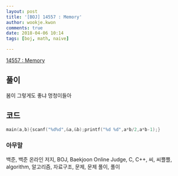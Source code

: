 ```yaml
---
layout: post
title: '[BOJ] 14557 : Memory'
author: wookje.kwon
comments: true
date: 2018-04-06 10:14
tags: [boj, math, naive]

---
```


[14557 : Memory](https://www.acmicpc.net/problem/14557)

## 풀이

봄이 그렇게도 좋냐 멍청이들아

## 코드

```cpp
main(a,b){scanf("%d%d",&a,&b);printf("%d %d",a*b/2,a*b-1);}
```

### 아무말  
백준, 백준 온라인 저지, BOJ, Baekjoon Online Judge, C, C++, 씨, 씨쁠쁠, algorithm, 알고리즘, 자료구조, 문제, 문제 풀이, 풀이
